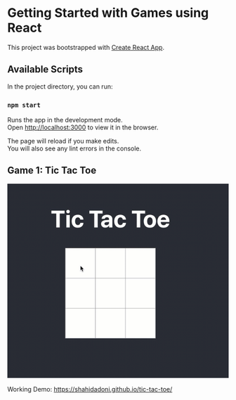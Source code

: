 # Getting Started with Games using React

This project was bootstrapped with [Create React App](https://github.com/facebook/create-react-app).

## Available Scripts

In the project directory, you can run:

### `npm start`

Runs the app in the development mode.\
Open [http://localhost:3000](http://localhost:3000) to view it in the browser.

The page will reload if you make edits.\
You will also see any lint errors in the console.

## Game 1: Tic Tac Toe

![Demo](public/tic-tac-toe.gif)

Working Demo: https://shahidadoni.github.io/tic-tac-toe/



